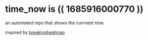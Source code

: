 # time_now is (( 1685916000770 ))

an automated repo that shows the currnent time

inspired by [breakingheatmap](https://github.com/breakingheatmap/breakingheatmap)